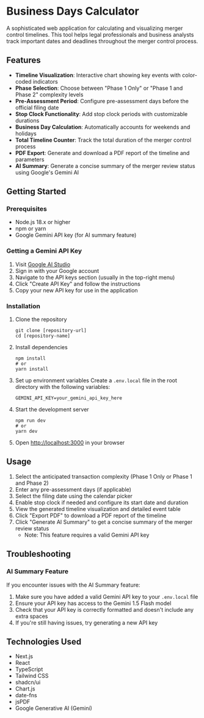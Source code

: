 # Business Days Calculator

A sophisticated web application for calculating and visualizing merger control timelines. This tool helps legal professionals and business analysts track important dates and deadlines throughout the merger control process.

## Features

- **Timeline Visualization**: Interactive chart showing key events with color-coded indicators
- **Phase Selection**: Choose between "Phase 1 Only" or "Phase 1 and Phase 2" complexity levels
- **Pre-Assessment Period**: Configure pre-assessment days before the official filing date
- **Stop Clock Functionality**: Add stop clock periods with customizable durations
- **Business Day Calculation**: Automatically accounts for weekends and holidays
- **Total Timeline Counter**: Track the total duration of the merger control process
- **PDF Export**: Generate and download a PDF report of the timeline and parameters
- **AI Summary**: Generate a concise summary of the merger review status using Google's Gemini AI

## Getting Started

### Prerequisites

- Node.js 18.x or higher
- npm or yarn
- Google Gemini API key (for AI summary feature)

### Getting a Gemini API Key

1. Visit [Google AI Studio](https://ai.google.dev/)
2. Sign in with your Google account
3. Navigate to the API keys section (usually in the top-right menu)
4. Click "Create API Key" and follow the instructions
5. Copy your new API key for use in the application

### Installation

1. Clone the repository
   ```
   git clone [repository-url]
   cd [repository-name]
   ```

2. Install dependencies
   ```
   npm install
   # or
   yarn install
   ```

3. Set up environment variables
   Create a `.env.local` file in the root directory with the following variables:
   ```
   GEMINI_API_KEY=your_gemini_api_key_here
   ```

4. Start the development server
   ```
   npm run dev
   # or
   yarn dev
   ```

5. Open [http://localhost:3000](http://localhost:3000) in your browser

## Usage

1. Select the anticipated transaction complexity (Phase 1 Only or Phase 1 and Phase 2)
2. Enter any pre-assessment days (if applicable)
3. Select the filing date using the calendar picker
4. Enable stop clock if needed and configure its start date and duration
5. View the generated timeline visualization and detailed event table
6. Click "Export PDF" to download a PDF report of the timeline
7. Click "Generate AI Summary" to get a concise summary of the merger review status
   - Note: This feature requires a valid Gemini API key

## Troubleshooting

### AI Summary Feature

If you encounter issues with the AI Summary feature:

1. Make sure you have added a valid Gemini API key to your `.env.local` file
2. Ensure your API key has access to the Gemini 1.5 Flash model
3. Check that your API key is correctly formatted and doesn't include any extra spaces
4. If you're still having issues, try generating a new API key

## Technologies Used

- Next.js
- React
- TypeScript
- Tailwind CSS
- shadcn/ui
- Chart.js
- date-fns
- jsPDF
- Google Generative AI (Gemini)